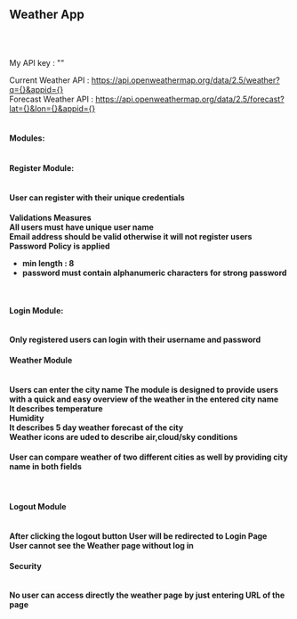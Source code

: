 <h2>Weather App</h2><br><br>

My API key : ""<br>

Current Weather API : https://api.openweathermap.org/data/2.5/weather?q={}&appid={}<br>
Forecast Weather API : https://api.openweathermap.org/data/2.5/forecast?lat={}&lon={}&appid={}<br><br>

<h4>Modules:<br><br>
<h4>Register Module:</h4><br>
<b>User can register with their unique credentials </b><br>
<h4>Validations Measures<br>
<b>All users must have unique user name</b><br>
<b>Email address should be valid otherwise it will not register users</b><br>
<b>Password Policy is applied <ul><li>min length : 8</li> 
<li>password must contain alphanumeric characters for strong password</li>
</ul></b><br>

<h4>Login Module:</h4><br>
<b>Only registered users can login with their username and password</b><br>

<h4>Weather Module</h4><br>
<b>Users can enter the city name The module is designed to provide users with a quick and easy overview of the weather in the entered city name</b><br>
<b>It describes temperature </b><br>
<b>Humidity</b><br>
<b>It describes 5 day weather forecast of the city</b><br>
<b>Weather icons are uded to describe air,cloud/sky conditions</b><br>
<b><h4>User can compare weather of two different cities as well by providing city name in both fields</h4></b><br>

<h4>Logout Module</h4><br>
<b>After clicking the logout button User will be redirected to Login Page</b><br>
<b>User cannot see the Weather page without log in</b><br>

<h4>Security</h4><br>
<b>No user can access directly the weather page by just entering URL of the page</b><br>




